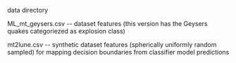 data directory

ML_mt_geysers.csv -- dataset features (this version has the Geysers quakes categoriezed as explosion class)

mt2lune.csv -- synthetic dataset features (spherically uniformly random sampled) for mapping decision boundaries from classifier model predictions

